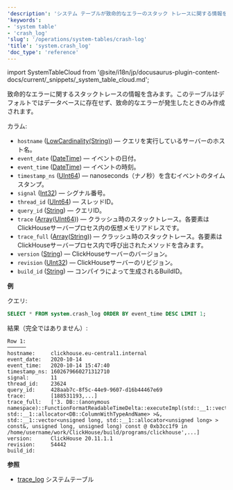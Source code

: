 ```yaml
---
'description': 'システム テーブルが致命的なエラーのスタック トレースに関する情報を含んでいます。'
'keywords':
- 'system table'
- 'crash_log'
'slug': '/operations/system-tables/crash-log'
'title': 'system.crash_log'
'doc_type': 'reference'
---
```


import SystemTableCloud from '@site/i18n/jp/docusaurus-plugin-content-docs/current/_snippets/_system_table_cloud.md';

<SystemTableCloud/>

致命的なエラーに関するスタックトレースの情報を含みます。このテーブルはデフォルトではデータベースに存在せず、致命的なエラーが発生したときのみ作成されます。

カラム:

- `hostname` ([LowCardinality(String)](../../sql-reference/data-types/string.md)) — クエリを実行しているサーバーのホスト名。
- `event_date` ([DateTime](../../sql-reference/data-types/datetime.md)) — イベントの日付。
- `event_time` ([DateTime](../../sql-reference/data-types/datetime.md)) — イベントの時刻。
- `timestamp_ns` ([UInt64](../../sql-reference/data-types/int-uint.md)) — nanoseconds（ナノ秒）を含むイベントのタイムスタンプ。
- `signal` ([Int32](../../sql-reference/data-types/int-uint.md)) — シグナル番号。
- `thread_id` ([UInt64](../../sql-reference/data-types/int-uint.md)) — スレッドID。
- `query_id` ([String](../../sql-reference/data-types/string.md)) — クエリID。
- `trace` ([Array](../../sql-reference/data-types/array.md)([UInt64](../../sql-reference/data-types/int-uint.md))) — クラッシュ時のスタックトレース。各要素はClickHouseサーバープロセス内の仮想メモリアドレスです。
- `trace_full` ([Array](../../sql-reference/data-types/array.md)([String](../../sql-reference/data-types/string.md))) — クラッシュ時のスタックトレース。各要素はClickHouseサーバープロセス内で呼び出されたメソッドを含みます。
- `version` ([String](../../sql-reference/data-types/string.md)) — ClickHouseサーバーのバージョン。
- `revision` ([UInt32](../../sql-reference/data-types/int-uint.md)) — ClickHouseサーバーのリビジョン。
- `build_id` ([String](../../sql-reference/data-types/string.md)) — コンパイラによって生成されるBuildID。

**例**

クエリ:

```sql
SELECT * FROM system.crash_log ORDER BY event_time DESC LIMIT 1;
```

結果（完全ではありません）:

```text
Row 1:
──────
hostname:     clickhouse.eu-central1.internal
event_date:   2020-10-14
event_time:   2020-10-14 15:47:40
timestamp_ns: 1602679660271312710
signal:       11
thread_id:    23624
query_id:     428aab7c-8f5c-44e9-9607-d16b44467e69
trace:        [188531193,...]
trace_full:   ['3. DB::(anonymous namespace)::FunctionFormatReadableTimeDelta::executeImpl(std::__1::vector<DB::ColumnWithTypeAndName, std::__1::allocator<DB::ColumnWithTypeAndName> >&, std::__1::vector<unsigned long, std::__1::allocator<unsigned long> > const&, unsigned long, unsigned long) const @ 0xb3cc1f9 in /home/username/work/ClickHouse/build/programs/clickhouse',...]
version:      ClickHouse 20.11.1.1
revision:     54442
build_id:
```

**参照**
- [trace_log](../../operations/system-tables/trace_log.md) システムテーブル
